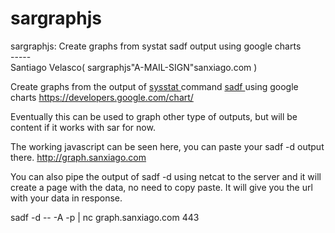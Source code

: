# sargraphjs
sargraphjs: Create graphs from systat sadf output using google charts
<br>-----</br>
Santiago Velasco( sargraphjs"A-MAIL-SIGN"sanxiago.com )

Create graphs from the output of <a href="http://sebastien.godard.pagesperso-orange.fr/"> sysstat </a>
command <a href="http://sebastien.godard.pagesperso-orange.fr/man_sadf.html"> sadf </a>
using google charts https://developers.google.com/chart/

Eventually this can be used to graph other type of outputs, but will be content if it works with sar for now.

The working javascript can be seen here, you can paste your sadf -d output there.
http://graph.sanxiago.com

You can also pipe the output of sadf -d using netcat to the server and it will create a page with the data, no need to copy paste. It will give you the url with your data in response.

sadf -d -- -A -p | nc graph.sanxiago.com 443
